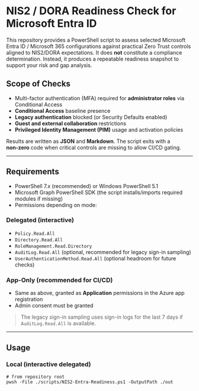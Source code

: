 # NIS2 / DORA Readiness Check for Microsoft Entra ID

This repository provides a PowerShell script to assess selected Microsoft Entra ID / Microsoft 365 configurations against practical Zero Trust controls aligned to NIS2/DORA expectations. It does **not** constitute a compliance determination. Instead, it produces a repeatable readiness snapshot to support your risk and gap analysis.

## Scope of Checks

- Multi-factor authentication (MFA) required for **administrator roles** via Conditional Access
- **Conditional Access** baseline presence
- **Legacy authentication** blocked (or Security Defaults enabled)
- **Guest and external collaboration** restrictions
- **Privileged Identity Management (PIM)** usage and activation policies

Results are written as **JSON** and **Markdown**. The script exits with a **non‑zero** code when critical controls are missing to allow CI/CD gating.

---

## Requirements

- PowerShell 7.x (recommended) or Windows PowerShell 5.1
- Microsoft Graph PowerShell SDK (the script installs/imports required modules if missing)
- Permissions depending on mode:

### Delegated (interactive)
- `Policy.Read.All`
- `Directory.Read.All`
- `RoleManagement.Read.Directory`
- `AuditLog.Read.All` (optional, recommended for legacy sign-in sampling)
- `UserAuthenticationMethod.Read.All` (optional headroom for future checks)

### App-Only (recommended for CI/CD)
- Same as above, granted as **Application** permissions in the Azure app registration
- Admin consent must be granted

> The legacy sign-in sampling uses sign-in logs for the last 7 days if `AuditLog.Read.All` is available.

---

## Usage

### Local (interactive delegated)
```pwsh
# from repository root
pwsh -File ./scripts/NIS2-Entra-Readiness.ps1 -OutputPath ./out
